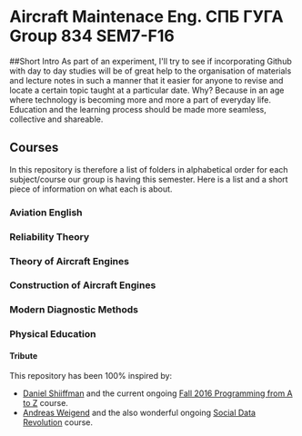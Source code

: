 # Aircraft Maintenace Eng. СПБ ГУГА Group 834 SEM7-F16

##Short Intro
As part of an experiment, I'll try to see if incorporating Github with day to day studies will be of great help to the organisation of materials and lecture notes in such a manner that it easier for anyone to revise and locate a certain topic taught at a particular date.
Why?
Because in an age where technology is becoming more and more a part of everyday life. Education and the learning process should be made more seamless, collective and shareable.

## Courses
In this repository is therefore a list of folders in alphabetical order for each subject/course our group is having this semester. Here is a list and a short piece of information on what each is about.

###  Aviation English

###  Reliability Theory

###  Theory of Aircraft Engines

###  Construction of Aircraft Engines

### Modern Diagnostic Methods

###  Physical Education

<!--###  Aviation English-->

<!--###  Aviation English-->







#### Tribute
 This repository has been 100% inspired by:
 * [Daniel Shiiffman](http://shiffman.net/) and the current ongoing [Fall 2016 Programming from A to Z](https://github.com/shiffman/A2Z-F16) course.
 * [Andreas Weigend](http://www.weigend.com/) and the also wonderful ongoing [Social Data Revolution](https://sdr2016.wikispaces.com/) course.
